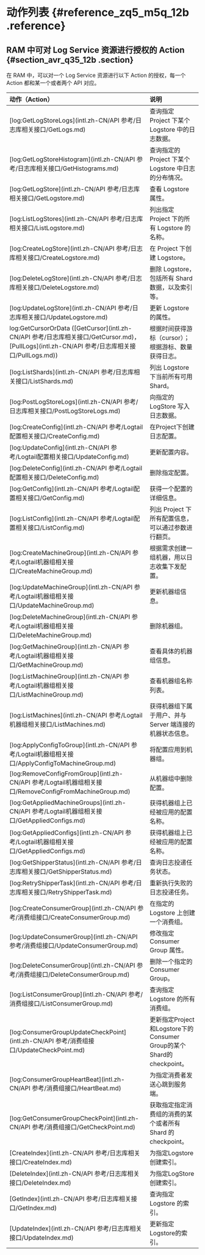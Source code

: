 # 动作列表 {#reference_zq5_m5q_12b .reference}

## RAM 中可对 Log Service 资源进行授权的 Action {#section_avr_q35_12b .section}

在 RAM 中，可以对一个 Log Service 资源进行以下 Action 的授权，每一个 Action 都和某一个或者两个 API 对应。

|动作（Action）|说明|
|:---------|:-|
|[log:GetLogStoreLogs](intl.zh-CN/API 参考/日志库相关接口/GetLogs.md)|查询指定 Project 下某个 Logstore 中的日志数据。|
|[log:GetLogStoreHistogram](intl.zh-CN/API 参考/日志库相关接口/GetHistograms.md)|查询指定的 Project 下某个 Logstore 中日志的分布情况。|
|[log:GetLogStore](intl.zh-CN/API 参考/日志库相关接口/GetLogstore.md)|查看 Logstore 属性。|
|[log:ListLogStores](intl.zh-CN/API 参考/日志库相关接口/ListLogstore.md)|列出指定 Project 下的所有 Logstore 的名称。|
|[log:CreateLogStore](intl.zh-CN/API 参考/日志库相关接口/CreateLogstore.md)|在 Project 下创建 Logstore。|
|[log:DeleteLogStore](intl.zh-CN/API 参考/日志库相关接口/DeleteLogstore.md)|删除 Logstore，包括所有 Shard 数据，以及索引等。|
|[log:UpdateLogStore](intl.zh-CN/API 参考/日志库相关接口/UpdateLogstore.md)|更新 Logstore 的属性。|
|log:GetCursorOrData \([GetCursor](intl.zh-CN/API 参考/日志库相关接口/GetCursor.md)，[PullLogs](intl.zh-CN/API 参考/日志库相关接口/PullLogs.md)\)|根据时间获得游标（cursor）；根据游标、数量获得日志。|
|[log:ListShards](intl.zh-CN/API 参考/日志库相关接口/ListShards.md)|列出 Logstore 下当前所有可用 Shard。|
|[log:PostLogStoreLogs](intl.zh-CN/API 参考/日志库相关接口/PostLogStoreLogs.md)|向指定的 LogStore 写入日志数据。|
|[log:CreateConfig](intl.zh-CN/API 参考/Logtail配置相关接口/CreateConfig.md)|在Project下创建日志配置。|
|[log:UpdateConfig](intl.zh-CN/API 参考/Logtail配置相关接口/UpdateConfig.md)|更新配置内容。|
|[log:DeleteConfig](intl.zh-CN/API 参考/Logtail配置相关接口/DeleteConfig.md)|删除指定配置。|
|[log:GetConfig](intl.zh-CN/API 参考/Logtail配置相关接口/GetConfig.md)|获得一个配置的详细信息。|
|[log:ListConfig](intl.zh-CN/API 参考/Logtail配置相关接口/ListConfig.md)|列出 Project 下所有配置信息，可以通过参数进行翻页。|
|[log:CreateMachineGroup](intl.zh-CN/API 参考/Logtail机器组相关接口/CreateMachineGroup.md)|根据需求创建一组机器，用以日志收集下发配置。|
|[log:UpdateMachineGroup](intl.zh-CN/API 参考/Logtail机器组相关接口/UpdateMachineGroup.md)|更新机器组信息。|
|[log:DeleteMachineGroup](intl.zh-CN/API 参考/Logtail机器组相关接口/DeleteMachineGroup.md)|删除机器组。|
|[log:GetMachineGroup](intl.zh-CN/API 参考/Logtail机器组相关接口/GetMachineGroup.md)|查看具体的机器组信息。|
|[log:ListMachineGroup](intl.zh-CN/API 参考/Logtail机器组相关接口/ListMachineGroup.md)|查看机器组名称列表。|
|[log:ListMachines](intl.zh-CN/API 参考/Logtail机器组相关接口/ListMachines.md)|获得机器组下属于用户、并与Server 端连接的机器状态信息。|
|[log:ApplyConfigToGroup](intl.zh-CN/API 参考/Logtail机器组相关接口/ApplyConfigToMachineGroup.md)|将配置应用到机器组。|
|[log:RemoveConfigFromGroup](intl.zh-CN/API 参考/Logtail机器组相关接口/RemoveConfigFromMachineGroup.md)|从机器组中删除配置。|
|[log:GetAppliedMachineGroups](intl.zh-CN/API 参考/Logtail机器组相关接口/GetAppliedConfigs.md)|获得机器组上已经被应用的配置名称。|
|[log:GetAppliedConfigs](intl.zh-CN/API 参考/Logtail机器组相关接口/GetAppliedConfigs.md)|获得机器组上已经被应用的配置名称。|
|[log:GetShipperStatus](intl.zh-CN/API 参考/日志库相关接口/GetShipperStatus.md)|查询日志投递任务状态。|
|[log:RetryShipperTask](intl.zh-CN/API 参考/日志库相关接口/RetryShipperTask.md)|重新执行失败的日志投递任务。|
|[log:CreateConsumerGroup](intl.zh-CN/API 参考/消费组接口/CreateConsumerGroup.md)|在指定的 Logstore 上创建一个消费组。|
|[log:UpdateConsumerGroup](intl.zh-CN/API 参考/消费组接口/UpdateConsumerGroup.md)|修改指定 Consumer Group 属性。|
|[log:DeleteConsumerGroup](intl.zh-CN/API 参考/消费组接口/DeleteConsumerGroup.md)|删除一个指定的 Consumer Group。|
|[log:ListConsumerGroup](intl.zh-CN/API 参考/消费组接口/ListConsumerGroup.md)|查询指定 Logstore 的所有消费组。|
|[log:ConsumerGroupUpdateCheckPoint](intl.zh-CN/API 参考/消费组接口/UpdateCheckPoint.md)|更新指定Project和Logstore下的Consumer Group的某个Shard的checkpoint。|
|[log:ConsumerGroupHeartBeat](intl.zh-CN/API 参考/消费组接口/HeartBeat.md)|为指定消费者发送心跳到服务端。|
|[log:GetConsumerGroupCheckPoint](intl.zh-CN/API 参考/消费组接口/GetCheckPoint.md)|获取指定指定消费组的消费的某个或者所有 Shard 的checkpoint。|
|[CreateIndex](intl.zh-CN/API 参考/日志库相关接口/CreateIndex.md)|为指定Logstore创建索引。|
|[DeleteIndex](intl.zh-CN/API 参考/日志库相关接口/DeleteIndex.md)|为指定LogStore创建索引。|
|[GetIndex](intl.zh-CN/API 参考/日志库相关接口/GetIndex.md)|查询指定 Logstore 的索引。|
|[UpdateIndex](intl.zh-CN/API 参考/日志库相关接口/UpdateIndex.md)|更新指定Logstore的索引。|

